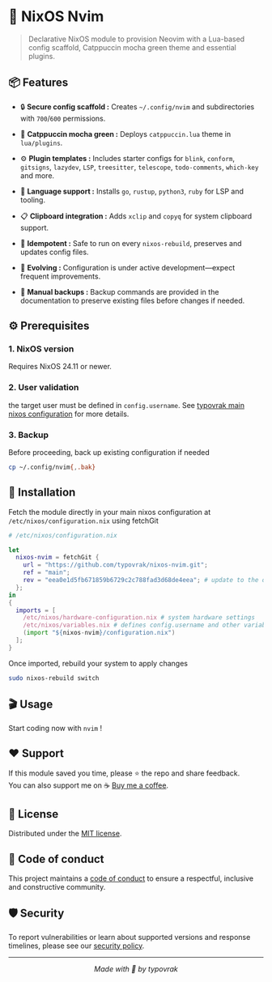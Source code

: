 # 🚀 NixOS Nvim

> Declarative NixOS module to provision Neovim with a Lua-based config scaffold, Catppuccin mocha green theme and essential plugins.

## 📦 Features

- 🔒 **Secure config scaffold :** Creates ```~/.config/nvim``` and subdirectories with ```700```/```600``` permissions.

- 🎨 **Catppuccin mocha green :** Deploys ```catppuccin.lua``` theme in ```lua/plugins```.

- ⚙️ **Plugin templates :** Includes starter configs for ```blink```, ```conform```, ```gitsigns```, ```lazydev```, ```LSP```, ```treesitter```, ```telescope```, ```todo-comments```, ```which-key``` and more.

- 🚀 **Language support :** Installs ```go```, ```rustup```, ```python3```, ```ruby``` for LSP and tooling.

- 📋 **Clipboard integration :** Adds ```xclip``` and ```copyq``` for system clipboard support.

- 🔄 **Idempotent :** Safe to run on every ```nixos-rebuild```, preserves and updates config files.

- 🔮 **Evolving :** Configuration is under active development—expect frequent improvements.

- 💾 **Manual backups :** Backup commands are provided in the documentation to preserve existing files before changes if needed.

## ⚙️ Prerequisites

### 1. NixOS version
Requires NixOS 24.11 or newer.

### 2. User validation
the target user must be defined in ```config.username```. See [typovrak main nixos configuration](https://github.com/typovrak/nixos) for more details.

### 3. Backup
Before proceeding, back up existing configuration if needed
```bash
cp ~/.config/nvim{,.bak}
```

## 🚀 Installation
Fetch the module directly in your main nixos configuration at ```/etc/nixos/configuration.nix``` using fetchGit
```nix
# /etc/nixos/configuration.nix

let
  nixos-nvim = fetchGit {
    url = "https://github.com/typovrak/nixos-nvim.git";
    ref = "main";
    rev = "eea0e1d5fb671859b6729c2c788fad3d68de4eea"; # update to the desired commit
  };
in
{
  imports = [
    /etc/nixos/hardware-configuration.nix # system hardware settings
    /etc/nixos/variables.nix # defines config.username and other variables, see https://github.com/typovrak/nixos for more details
    (import "${nixos-nvim}/configuration.nix")
  ];
}
```

Once imported, rebuild your system to apply changes
```bash
sudo nixos-rebuild switch
```

## 🎬 Usage

Start coding now with ```nvim``` !

## ❤️ Support

If this module saved you time, please ⭐️ the repo and share feedback.  
You can also support me on ☕ [Buy me a coffee](https://www.buymeacoffee.com/typovrak).

## 📝 License

Distributed under the [MIT license](LICENSE.md).

## 📜 Code of conduct

This project maintains a [code of conduct](.github/CODE_OF_CONDUCT.md) to ensure a respectful, inclusive and constructive community.

## 🛡️ Security

To report vulnerabilities or learn about supported versions and response timelines, please see our [security policy](.github/SECURITY.md).

---

<p align="center"><i>Made with 💜 by typovrak</i></p>
